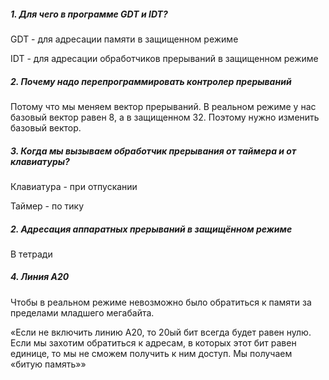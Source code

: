 ##### 1. Для чего в программе GDT и IDT?

GDT - для адресации памяти в защищенном режиме

IDT - для адресации обработчиков прерываний в защищенном режиме

##### 2. Почему надо перепрограммировать контролер прерываний

Потому что мы меняем вектор прерываний. В реальном режиме у нас базовый вектор равен 8, а в защищенном 32. Поэтому нужно изменить базовый вектор.

##### 3. Когда мы вызываем обработчик прерывания от таймера и от клавиатуры?

Клавиатура - при отпускании

Таймер - по тику





















##### 2. Адресация аппаратных прерываний в защищённом режиме

В тетради





##### 4. Линия А20

Чтобы в реальном режиме невозможно было обратиться к памяти за пределами младшего мегабайта.

«Если не включить линию А20, то 20ый бит всегда будет равен нулю. Если мы захотим обратиться к адресам, в которых этот бит равен единице, то мы не сможем получить к ним доступ. Мы получаем «битую память»»